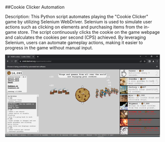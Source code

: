 ##Cookie Clicker Automation

Description: This Python script automates playing the "Cookie Clicker" game by utilizing Selenium WebDriver. Selenium is used to simulate user actions such as clicking on elements and purchasing items from the in-game store. The script continuously clicks the cookie on the game webpage and calculates the cookies per second (CPS) achieved. By leveraging Selenium, users can automate gameplay actions, making it easier to progress in the game without manual input.


![Alt Text](cookie.PNG)
